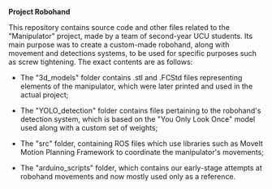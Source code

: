 **Project Robohand**

This repository contains source code and other files related to the "Manipulator" project, made by a team of second-year UCU students. 
Its main purpose was to create a custom-made robohand, along with movement and detections systems, to be used for specific purposes such as screw tightening.
The exact contents are as follows:

  - The "3d_models" folder contains .stl and .FCStd files representing elements of the manipulator, which were later printed and used in the actual project;
    
  - The "YOLO_detection" folder contains files pertaining to the robohand's detection system, which is based on the "You Only Look Once" model used along with a custom set of weights;
    
  - The "src" folder, containing ROS files which use libraries such as MoveIt Motion Planning Framework to coordinate the manipulator's movements;
    
  - The "arduino_scripts" folder, which contains our early-stage attempts at robohand movements and now mostly used only as a reference.
